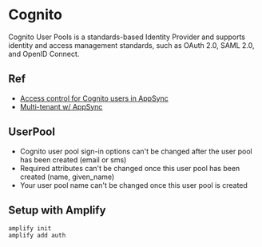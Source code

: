 # Cognito

Cognito User Pools is a standards-based Identity Provider and supports identity and access management standards, such as OAuth 2.0, SAML 2.0, and OpenID Connect.

## Ref
* [Access control for Cognito users in AppSync](https://advancedweb.hu/how-to-use-cognito-with-appsync/)
* [Multi-tenant w/ AppSync](https://theburningmonk.com/2021/03/how-to-secure-multi-tenant-applications-with-appsync-and-cognito/)

## UserPool
* Cognito user pool sign-in options can't be changed after the user pool has been created (email or sms)
* Required attributes can't be changed once this user pool has been created (name, given_name)
* Your user pool name can't be changed once this user pool is created

## Setup with Amplify
```
amplify init
amplify add auth
```

